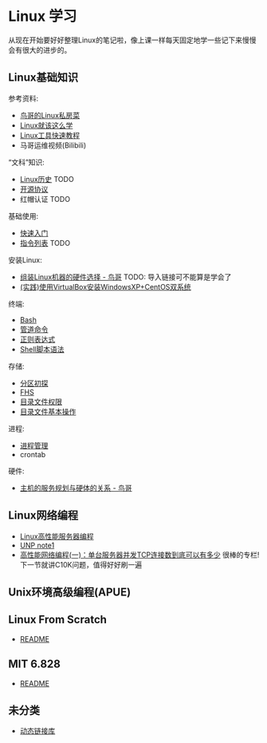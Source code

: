 # Linux 学习

从现在开始要好好整理Linux的笔记啦，像上课一样每天固定地学一些记下来慢慢会有很大的进步的。


## Linux基础知识

参考资料:
- [鸟哥的Linux私房菜](https://linux.vbird.org)
- [Linux就该这么学](https://www.linuxprobe.com/)
- [Linux工具快速教程](https://linuxtools-rst.readthedocs.io/zh_CN/latest/index.html)
- 马哥运维视频(Bilibili)

“文科”知识:
- [Linux历史](basic/history.md) TODO
- [开源协议](basic/opensource.md)
- 红帽认证 TODO
  
基础使用:

- [快速入门](basic/quick_start.md)
- [指令列表](basic/command_list.md) TODO

安装Linux:
- [组装Linux机器的硬件选择 - 鸟哥](http://linux.vbird.org/linux_basic/0130designlinux.php#hardware_select) TODO: 导入链接可不能算是学会了
- [(实践)使用VirtualBox安装WindowsXP+CentOS双系统](basic/virtual_double_sys.md)

终端:
- [Bash](basic/bash.md)
- [管道命令](basic/pipe.md)
- [正则表达式](basic/regexp.md)
- [Shell脚本语法](basic/shell_script.md)

存储:
- [分区初探](basic/disk_partition.md)
- [FHS](basic/fhs.md)
- [目录文件权限](basic/fs_access.md)
- [目录文件基本操作](basic/fs_basic_op.md)

进程:
- [进程管理](basic/process.md)
- crontab

硬件:
- [主机的服务规划与硬体的关系 - 鸟哥](https://linux.vbird.org/linux_basic/centos7/0130designlinux.php#beforeinstall_service)

## Linux网络编程

- [Linux高性能服务器编程](network-pro/high/../../network-programming/high-per-serv/README.md)
- [UNP note1](unp/note1.md)
- [高性能网络编程(一)：单台服务器并发TCP连接数到底可以有多少](http://www.52im.net/thread-561-1-1.html) 很棒的专栏! 下一节就讲C10K问题，值得好好刷一遍

## Unix环境高级编程(APUE)


## Linux From Scratch

- [README](lfs/README.md)

## MIT 6.828

- [README](mit6828/README.md)

## 未分类

- [动态链接库](basic/dynamic_link_lib.md)